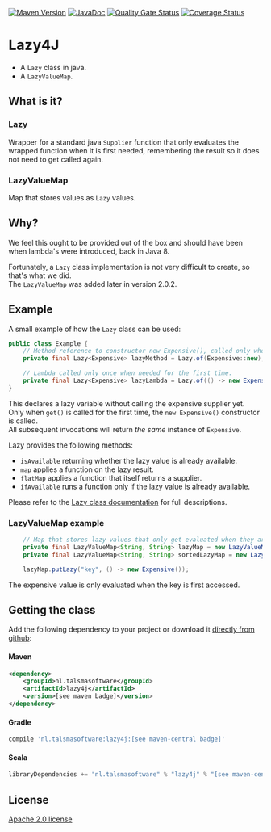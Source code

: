 [![Maven Version][maven-img]][maven]
[![JavaDoc][javadoc-img]][javadoc]
[![Quality Gate Status](https://sonarcloud.io/api/project_badges/measure?project=talsma-ict_lazy4j&metric=alert_status)](https://sonarcloud.io/summary/new_code?id=talsma-ict_lazy4j)
[![Coverage Status][coveralls-img]][coveralls]

# Lazy4J

- A `Lazy` class in java.
- A `LazyValueMap`.

## What is it?

### Lazy

Wrapper for a standard java `Supplier` function that only evaluates the wrapped function when it is first needed,
remembering the result so it does not need to get called again.

### LazyValueMap

Map that stores values as `Lazy` values.

## Why?

We feel this ought to be provided out of the box and should have been when lambda's were introduced, back in Java 8.

Fortunately, a `Lazy` class implementation is not very difficult to create, so that's what we did.  
The `LazyValueMap` was added later in version 2.0.2.

## Example

A small example of how the `Lazy` class can be used:

```java
public class Example {
    // Method reference to constructor new Expensive(), called only when needed and keep the result.
    private final Lazy<Expensive> lazyMethod = Lazy.of(Expensive::new);

    // Lambda called only once when needed for the first time.
    private final Lazy<Expensive> lazyLambda = Lazy.of(() -> new Expensive());
}
```

This declares a lazy variable without calling the expensive supplier yet.  
Only when `get()` is called for the first time, the `new Expensive()` constructor is called.  
All subsequent invocations will return _the same_ instance of `Expensive`.

Lazy provides the following methods:
- `isAvailable` returning whether the lazy value is already available. 
- `map` applies a function on the lazy result.
- `flatMap` applies a function that itself returns a supplier.
- `ifAvailable` runs a function only if the lazy value is already available.

Please refer to the [Lazy class documentation][lazy-javadoc-page] for full descriptions.

### LazyValueMap example

```java
    // Map that stores lazy values that only get evaluated when they are needed for the first time.
    private final LazyValueMap<String, String> lazyMap = new LazyValueMap(HashMap::new);
    private final LazyValueMap<String, String> sortedLazyMap = new LazyValueMap(TreeMap::new);

    lazyMap.putLazy("key", () -> new Expensive());
```

The expensive value is only evaluated when the key is first accessed.

## Getting the class

Add the following dependency to your project
or download it [directly from github](https://github.com/talsma-ict/lazy4j/releases):

#### Maven

```xml
<dependency>
    <groupId>nl.talsmasoftware</groupId>
    <artifactId>lazy4j</artifactId>
    <version>[see maven badge]</version>
</dependency>
```

#### Gradle

```groovy
compile 'nl.talsmasoftware:lazy4j:[see maven-central badge]'
```

#### Scala

```scala
libraryDependencies += "nl.talsmasoftware" % "lazy4j" % "[see maven-central badge]"
```

## License

[Apache 2.0 license](LICENSE)


  [maven-img]: <https://img.shields.io/maven-central/v/nl.talsmasoftware/lazy4j>
  [maven]: <http://mvnrepository.com/artifact/nl.talsmasoftware/lazy4j>
  [coveralls-img]: <https://coveralls.io/repos/github/talsma-ict/lazy4j/badge.svg>
  [coveralls]: <https://coveralls.io/github/talsma-ict/lazy4j>
  [javadoc-img]: <https://www.javadoc.io/badge/nl.talsmasoftware/lazy4j.svg>
  [javadoc]: <https://www.javadoc.io/doc/nl.talsmasoftware/lazy4j>
  [lazy-javadoc-page]: <https://www.javadoc.io/static/nl.talsmasoftware/lazy4j/2.0.0/nl.talsmasoftware.lazy4j/nl/talsmasoftware/lazy4j/package-summary.html>
  
